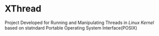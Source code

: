 # XThread
Project Developed for Running and Manipulating Threads in *Linux Kernel* based on statndard Portable Operating System Interface(POSIX)
